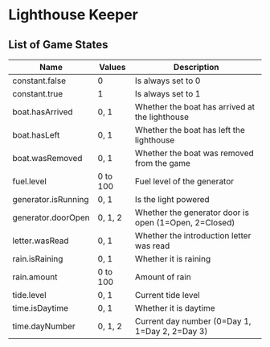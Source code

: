 ﻿# Lighthouse Keeper

## List of Game States

| Name                | Values    | Description                                           |
|---------------------|-----------|-------------------------------------------------------|
| constant.false      | 0         | Is always set to 0                                    |
| constant.true       | 1         | Is always set to 1                                    |
| boat.hasArrived     | 0, 1      | Whether the boat has arrived at the lighthouse        |
| boat.hasLeft        | 0, 1      | Whether the boat has left the lighthouse              |
| boat.wasRemoved     | 0, 1      | Whether the boat was removed from the game            |
| fuel.level          | 0 to 100  | Fuel level of the generator                           |
| generator.isRunning | 0, 1      | Is the light powered                                  |
| generator.doorOpen  | 0, 1, 2   | Whether the generator door is open (1=Open, 2=Closed) |
| letter.wasRead      | 0, 1      | Whether the introduction letter was read              |
| rain.isRaining      | 0, 1      | Whether it is raining                                 |
| rain.amount         | 0 to 100  | Amount of rain                                        |
| tide.level          | 0, 1      | Current tide level                                    |
| time.isDaytime      | 0, 1      | Whether it is daytime                                 |
| time.dayNumber      | 0, 1, 2   | Current day number (0=Day 1, 1=Day 2, 2=Day 3)        |

